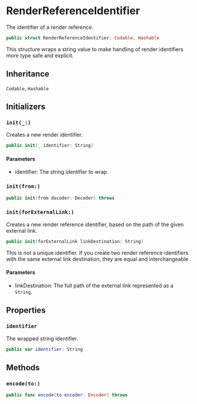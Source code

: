 # RenderReferenceIdentifier

The identifier of a render reference.

``` swift
public struct RenderReferenceIdentifier: Codable, Hashable 
```

This structure wraps a string value to make handling of render identifiers more type safe and explicit.

## Inheritance

`Codable`, `Hashable`

## Initializers

### `init(_:)`

Creates a new render identifier.

``` swift
public init(_ identifier: String) 
```

#### Parameters

  - identifier: The string identifier to wrap.

### `init(from:)`

``` swift
public init(from decoder: Decoder) throws 
```

### `init(forExternalLink:)`

Creates a new render reference identifier, based on the path of the given external link.

``` swift
public init(forExternalLink linkDestination: String) 
```

This is not a unique identifier. If you create two render reference identifiers with the same external link destination, they are equal and interchangeable .

#### Parameters

  - linkDestination: The full path of the external link represented as a `String`.

## Properties

### `identifier`

The wrapped string identifier.

``` swift
public var identifier: String
```

## Methods

### `encode(to:)`

``` swift
public func encode(to encoder: Encoder) throws 
```
